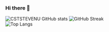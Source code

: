 ### Hi there 👋

<!--

- 🔭 I’m currently working on ...
- 🌱 I’m currently learning ...
- 👯 I’m looking to collaborate on ...
- 🤔 I’m looking for help with ...
- 💬 Ask me about ...
- 📫 How to reach me: ...
- 😄 Pronouns: ...
- ⚡ Fun fact: ...
-->

![CSTSTEVENU GitHub stats](https://github-readme-stats.vercel.app/api?username=CSTSTEVENU&theme=tokyonight&show_icons=true)
![GitHub Streak](http://github-readme-streak-stats.herokuapp.com?user=CSTSTEVENU&theme=tokyonight)
<br>
![Top Langs](https://github-readme-stats-git-masterrstaa-rickstaa.vercel.app/api/top-langs/?username=CSTSTEVENU&theme=tokyonight)


